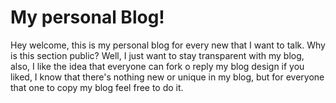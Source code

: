 # My personal Blog!

Hey welcome, this is my personal blog for every new that I want to talk. Why is this section public? Well, I just want to stay transparent with my blog, also, I like the idea that everyone can fork o reply my blog design if you liked, I know that there's nothing new or unique in my blog, but for everyone that one to copy my blog feel free to do it.